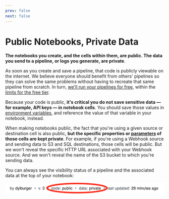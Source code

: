 ```yaml
---
prev: false
next: false
---
```


# Public Notebooks, Private Data

**The notebooks you create, and the cells within them, are public. The data you send to a pipeline, or logs you generate, are private**.

As soon as you create and save a pipeline, that code is publicly viewable on the internet. We believe everyone should benefit from others' pipelines so they can solve the same problems without having to recreate that same pipeline from scratch. In turn, [we'll run your pipelines for free](/pricing/), within the [limits for the free tier](/limits/).

Because your code is public, **it's critical you do not save sensitive data — for example, API keys — in notebook cells**. You should save those values in [environment variables](/environment-variables/), and reference the value of that variable in your notebook, instead.

When making notebooks public, the fact that you're using a given source or destination cell is also public, **but the specific properties or [parameters](/notebook/destinations/#destination-parameters) of those cells are kept private**. For example, if you're using a Webhook source and sending data to S3 and SQL destinations, those cells will be public. But we won't reveal the specific HTTP URL associated with your Webhook source. And we won't reveal the name of the S3 bucket to which you're sending data.

You can always see the visibility status of a pipeline and the associated data at the top of your notebook:

<div>
<img alt="Pipeline visibility state" src="./images/pipeline-visibility.png">
</div>

<Footer />
